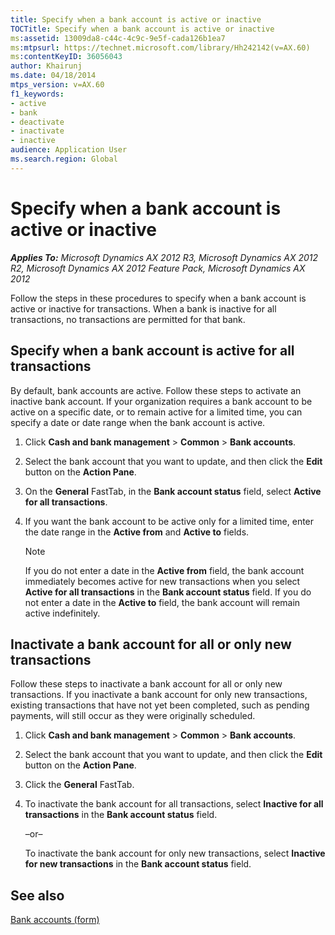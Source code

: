 ```yaml
---
title: Specify when a bank account is active or inactive
TOCTitle: Specify when a bank account is active or inactive
ms:assetid: 13009da8-c44c-4c9c-9e5f-cada126b1ea7
ms:mtpsurl: https://technet.microsoft.com/library/Hh242142(v=AX.60)
ms:contentKeyID: 36056043
author: Khairunj
ms.date: 04/18/2014
mtps_version: v=AX.60
f1_keywords:
- active
- bank
- deactivate
- inactivate
- inactive
audience: Application User
ms.search.region: Global
---
```


# Specify when a bank account is active or inactive 


_**Applies To:** Microsoft Dynamics AX 2012 R3, Microsoft Dynamics AX 2012 R2, Microsoft Dynamics AX 2012 Feature Pack, Microsoft Dynamics AX 2012_

Follow the steps in these procedures to specify when a bank account is active or inactive for transactions. When a bank is inactive for all transactions, no transactions are permitted for that bank.

## Specify when a bank account is active for all transactions

By default, bank accounts are active. Follow these steps to activate an inactive bank account. If your organization requires a bank account to be active on a specific date, or to remain active for a limited time, you can specify a date or date range when the bank account is active.

1.  Click **Cash and bank management** \> **Common** \> **Bank accounts**.

2.  Select the bank account that you want to update, and then click the **Edit** button on the **Action Pane**.

3.  On the **General** FastTab, in the **Bank account status** field, select **Active for all transactions**.

4.  If you want the bank account to be active only for a limited time, enter the date range in the **Active from** and **Active to** fields.
    

    > [!NOTE]
    > <P>If you do not enter a date in the <STRONG>Active from</STRONG> field, the bank account immediately becomes active for new transactions when you select <STRONG>Active for all transactions</STRONG> in the <STRONG>Bank account status</STRONG> field. If you do not enter a date in the <STRONG>Active to</STRONG> field, the bank account will remain active indefinitely.</P>



## Inactivate a bank account for all or only new transactions

Follow these steps to inactivate a bank account for all or only new transactions. If you inactivate a bank account for only new transactions, existing transactions that have not yet been completed, such as pending payments, will still occur as they were originally scheduled.

1.  Click **Cash and bank management** \> **Common** \> **Bank accounts**.

2.  Select the bank account that you want to update, and then click the **Edit** button on the **Action Pane**.

3.  Click the **General** FastTab.

4.  To inactivate the bank account for all transactions, select **Inactive for all transactions** in the **Bank account status** field.
    
    –or–
    
    To inactivate the bank account for only new transactions, select **Inactive for new transactions** in the **Bank account status** field.

## See also

[Bank accounts (form)](https://technet.microsoft.com/library/aa587660\(v=ax.60\))

  


